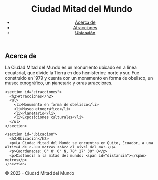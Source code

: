 <!DOCTYPE html>
<html lang="es">
<head>
  <meta charset="UTF-8">
  <title>Ciudad Mitad del Mundo</title>
  <link rel="stylesheet" href="style.css">
</head>
<body>
  <header>
    <h1>Ciudad Mitad del Mundo</h1>
    <nav>
      <ul>
        <li><a href="#acerca">Acerca de</a></li>
        <li><a href="#atracciones">Atracciones</a></li>
        <li><a href="#ubicacion">Ubicación</a></li>
      </ul>
    </nav>
  </header>

  <main>
    <section id="acerca">
      <h2>Acerca de</h2>
      <p>La Ciudad Mitad del Mundo es un monumento ubicado en la línea ecuatorial, que divide la Tierra en dos hemisferios: norte y sur. Fue construido en 1979 y cuenta con un monumento en forma de obelisco, un museo etnográfico, un planetario y otras atracciones.</p>
    </section>

    <section id="atracciones">
      <h2>Atracciones</h2>
      <ul>
        <li>Monumento en forma de obelisco</li>
        <li>Museo etnográfico</li>
        <li>Planetario</li>
        <li>Exposiciones culturales</li>
      </ul>
    </section>

    <section id="ubicacion">
      <h2>Ubicación</h2>
      <p>La Ciudad Mitad del Mundo se encuentra en Quito, Ecuador, a una altitud de 2.800 metros sobre el nivel del mar.</p>
      <p>Coordenadas: 0° 0' 0" N, 78° 27' 30" O</p>
      <p>Distancia a la mitad del mundo: <span id="distancia"></span> metros</p>
    </section>
  </main>

  <footer>
    <p>&copy; 2023 - Ciudad Mitad del Mundo</p>
  </footer>

  <script src="script.js"></script>
</body>
</html>

